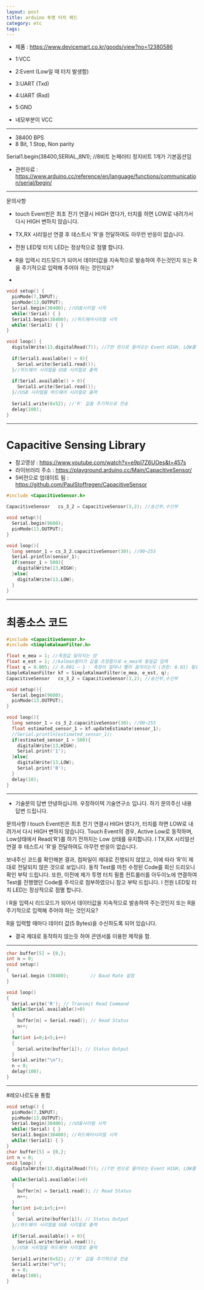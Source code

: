 ```yaml
---
layout: post
title: arduino 투명 터치 패드
category: etc
tags: 
---
```


* 제품 : https://www.devicemart.co.kr/goods/view?no=12380586

* 1:VCC
* 2:Event (Low일 때 터치 발생함)
* 3:UART (Txd)
* 4:UART (Rxd)
* 5:GND

- 네모부분이 VCC

---
* 38400 BPS
* 8 Bit, 1 Stop, Non parity

Serial1.begin(38400,SERIAL_8N1);
//8비트 논패러티 정지비트 1개가 기본옵션임
* 관련자료 : https://www.arduino.cc/reference/en/language/functions/communication/serial/begin/

---

문의사항

* touch Event핀은 최초 전기 연결시 HIGH 였다가, 터치를 하면 LOW로 내려가서 다시 HIGH 변하지 않습니다.
* TX,RX 시리얼선 연결 후 테스트시 'R'을 전달하여도 아무런 반응이 없습니다.
* 전원 LED및 터치 LED는 정상적으로 점멸 합니다.

* R을 입력시 리드모드가 되어서 <ABC> 데이터값을 지속적으로 발송하여 주는것인지 또는 R을 주기적으로 입력해 주어야 하는 것인지요?
* 

```C++
void setup() {
  pinMode(7,INPUT);
  pinMode(13,OUTPUT);
  Serial.begin(38400); //USB시리얼 시작
  while(!Serial) { }
  Serial1.begin(38400); //하드웨어시리얼 시작
  while(!Serial1) { }
}

void loop() {
  digitalWrite(13,digitalRead(7)); //7번 핀으로 들어오는 Event HIGH, LOW를 그대로 LED에 반영
  
  if(Serial1.available() > 0){
    Serial.write(Serial1.read());
  }//하드웨어 시리얼을 USB 시리얼로 출력
  
  if(Serial.available() > 0){
    Serial1.write(Serial.read());
  }//USB 시리얼을 하드웨어 시리얼로 출력
  
  Serial1.write(0x52); //'R' 값을 주기적으로 전송
  delay(100);
}
```

---

# Capacitive Sensing Library
* 참고영상 : https://www.youtube.com/watch?v=e9pl7Z6UOes&t=457s
* 라이브러리 주소 : https://playground.arduino.cc/Main/CapacitiveSensor/
* 5버전으로 업데이트 됨 : https://github.com/PaulStoffregen/CapacitiveSensor

```C++
#include <CapacitiveSensor.h>

CapacitiveSensor   cs_3_2 = CapacitiveSensor(3,2); //송신부,수신부

void setup(){
  Serial.begin(9600);
  pinMode(13,OUTPUT);
}

void loop(){
  long sensor_1 = cs_3_2.capacitiveSensor(30); //00~255
  Serial.println(sensor_1);
  if(sensor_1 > 500){
    digitalWrite(13,HIGH);
  }else{
    digitalWrite(13,LOW);
  }
}
```

---

# 최종소스 코드
```c++
#include <CapacitiveSensor.h>
#include <SimpleKalmanFilter.h>

float e_mea = 1; //측정값 달라지는 양
float e_est = 1; //kalman필터가 값을 조정함으로 e_mea와 동일값 입력
float q = 0.005; // 0.001 ~ 1 : 측정이 얼마나 빨리 움직이는지 (권장: 0.01) 필요에 따라 조정
SimpleKalmanFilter kf = SimpleKalmanFilter(e_mea, e_est, q);
CapacitiveSensor   cs_3_2 = CapacitiveSensor(3,2); //송신부,수신부

void setup(){
  Serial.begin(9600);
  pinMode(13,OUTPUT);
}

void loop(){
  long sensor_1 = cs_3_2.capacitiveSensor(30); //00~255
  float estimated_sensor_1 = kf.updateEstimate(sensor_1);
  //Serial.println(estimated_sensor_1);
  if(estimated_sensor_1 > 500){
    digitalWrite(13,HIGH);
    Serial.print('1');
  }else{
    digitalWrite(13,LOW);
    Serial.print('0');
  }
  delay(10);
}
```

---

* 기술문의 답변
안녕하십니까.
우정하이텍 기술연구소 입니다.
하기 문의주신 내용 답변 드립니다.

문의사항
l   touch Event핀은 최초 전기 연결시 HIGH 였다가, 터치를 하면 LOW로 내려가서 다시 HIGH 변하지 않습니다.
Touch Event의 경우, Active Low로 동작하며, Low상태에서 Read(‘R’)를 하기 전까지는 Low 상태를 유지합니다.
l   TX,RX 시리얼선 연결 후 테스트시 'R'을 전달하여도 아무런 반응이 없습니다.

보내주신 코드를 확인해본 결과, 컴파일이 제대로 진행되지 않았고, 이에 따라 ‘R’이 제대로 전달되지 않은 것으로 보입니다. 동작 Test를 마친 수정된 Code를 회신 드리오니 확인 부탁 드립니다.
또한, 이전에 제가 투명 터치 필름 컨트롤러를 아두이노에 연결하여 Test를 진행했던 Code를 주석으로 첨부하였으니 참고 부탁 드립니다.
l   전원 LED및 터치 LED는 정상적으로 점멸 합니다.

l   R을 입력시 리드모드가 되어서 데이터값을 지속적으로 발송하여 주는것인지 또는 R을 주기적으로 입력해 주어야 하는 것인지요?

R을 입력할 때마다 데이터 값(5 Bytes)을 수신하도록 되어 있습니다.

* 결국 제대로 동작하지 않는듯 하여 콘덴서를 이용한 제작을 함.

---

```C++
char buffer[5] = {0,};
int n = 0;
void setup() 
{
  Serial.begin (38400);        // Baud Rate 설정
}

void loop() 
{
  Serial.write('R'); // Transmit Read Command
  while(Serial.available()>0)
  {
    buffer[n] = Serial.read(); // Read Status
    n++;
  }
  for(int i=0;i<5;i++)
  {
    Serial.write(buffer[i]); // Status Output
  }
  Serial.write("\n");
  n = 0;
  delay(100);
}
```

---

#레오나르도용 통합
```C++
void setup() {
  pinMode(7,INPUT);
  pinMode(13,OUTPUT);
  Serial.begin(38400); //USB시리얼 시작
  while(!Serial) { }
  Serial1.begin(38400); //하드웨어시리얼 시작
  while(!Serial1) { }
}
char buffer[5] = {0,};
int n = 0;
void loop() {
  digitalWrite(13,digitalRead(7)); //7번 핀으로 들어오는 Event HIGH, LOW를 그대로 LED에 반영

  while(Serial1.available()>0)
  {
    buffer[n] = Serial1.read(); // Read Status
    n++;
  }
  for(int i=0;i<5;i++)
  {
    Serial.write(buffer[i]); // Status Output
  }//하드웨어 시리얼을 USB 시리얼로 출력
  
  if(Serial.available() > 0){
    Serial1.write(Serial.read());
  }//USB 시리얼을 하드웨어 시리얼로 출력
  
  Serial1.write(0x52); //'R' 값을 주기적으로 전송
  Serial1.write("\n");
  n = 0;
  delay(100);
}
```
